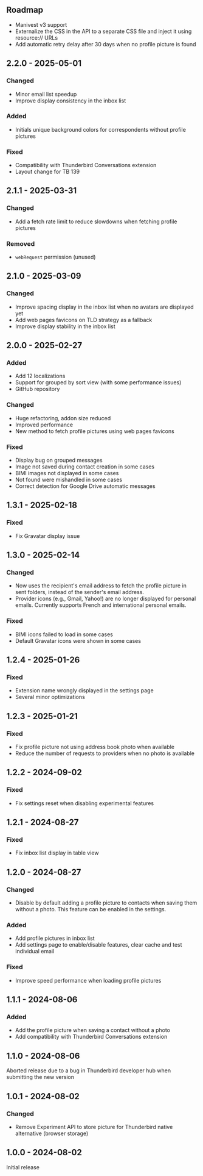 ## Roadmap

- Manivest v3 support
- Externalize the CSS in the API to a separate CSS file and inject it using resource:// URLs
- Add automatic retry delay after 30 days when no profile picture is found

## 2.2.0 - 2025-05-01

### Changed

- Minor email list speedup
- Improve display consistency in the inbox list

### Added

- Initials unique background colors for correspondents without profile pictures

### Fixed

- Compatibility with Thunderbird Conversations extension
- Layout change for TB 139

## 2.1.1 - 2025-03-31

### Changed

- Add a fetch rate limit to reduce slowdowns when fetching profile pictures

### Removed

- `webRequest` permission (unused)

## 2.1.0 - 2025-03-09

### Changed

- Improve spacing display in the inbox list when no avatars are displayed yet
- Add web pages favicons on TLD strategy as a fallback
- Improve display stability in the inbox list

## 2.0.0 - 2025-02-27

### Added

- Add 12 localizations
- Support for grouped by sort view (with some performance issues)
- GitHub repository

### Changed

- Huge refactoring, addon size reduced
- Improved performance
- New method to fetch profile pictures using web pages favicons

### Fixed

- Display bug on grouped messages
- Image not saved during contact creation in some cases
- BIMI images not displayed in some cases
- Not found were mishandled in some cases
- Correct detection for Google Drive automatic messages

## 1.3.1 - 2025-02-18

### Fixed

- Fix Gravatar display issue

## 1.3.0 - 2025-02-14

### Changed

- Now uses the recipient's email address to fetch the profile picture in sent folders, instead of the sender's email address.
- Provider icons (e.g., Gmail, Yahoo!) are no longer displayed for personal emails. Currently supports French and international personal emails.

### Fixed

- BIMI icons failed to load in some cases
- Default Gravatar icons were shown in some cases

## 1.2.4 - 2025-01-26

### Fixed

- Extension name wrongly displayed in the settings page
- Several minor optimizations

## 1.2.3 - 2025-01-21

### Fixed

- Fix profile picture not using address book photo when available
- Reduce the number of requests to providers when no photo is available

## 1.2.2 - 2024-09-02

### Fixed

- Fix settings reset when disabling experimental features

## 1.2.1 - 2024-08-27

### Fixed

- Fix inbox list display in table view

## 1.2.0 - 2024-08-27

### Changed

- Disable by default adding a profile picture to contacts when saving them without a photo. This feature can be enabled in the settings.

### Added

- Add profile pictures in inbox list
- Add settings page to enable/disable features, clear cache and test individual email

### Fixed

- Improve speed performance when loading profile pictures

## 1.1.1 - 2024-08-06

### Added

- Add the profile picture when saving a contact without a photo
- Add compatibility with Thunderbird Conversations extension

## 1.1.0 - 2024-08-06

Aborted release due to a bug in Thunderbird developer hub when submitting the new version

## 1.0.1 - 2024-08-02

### Changed

- Remove Experiment API to store picture for Thunderbird native alternative (browser storage)

## 1.0.0 - 2024-08-02

Initial release